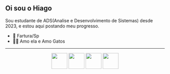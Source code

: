 ## Oi sou o Hiago
Sou estudante de ADS(Analise e Desenvolvimento de Sistemas) desde 2023, e estou aqui postando meu progresso.

  - 🏡 Fartura/Sp
  - 👭🐱 Amo ela e Amo Gatos
---

<div class="images" align = "center">
  <img src= "https://cdn.jsdelivr.net/gh/devicons/devicon@latest/icons/java/java-original-wordmark.svg" height = 50 width = "50" />
  <img src= "https://cdn.jsdelivr.net/gh/devicons/devicon@latest/icons/python/python-original.svg" height = "50" width = "50" />
  <img src="https://cdn.jsdelivr.net/gh/devicons/devicon@latest/icons/react/react-original.svg" height ="50" width = "50" />
  <img src="https://cdn.jsdelivr.net/gh/devicons/devicon@latest/icons/vuejs/vuejs-original.svg" height = "50" width = "50"
</div>



